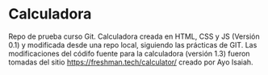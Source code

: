 
# Calculadora
Repo de prueba curso Git. Calculadora creada en HTML, CSS y JS (Versión 0.1) y modificada desde una repo local, siguiendo las prácticas de GIT. Las modificaciones del códifo fuente para la calculadora (versión 1.3) fueron tomadas del sitio  https://freshman.tech/calculator/ creado por Ayo Isaiah.

